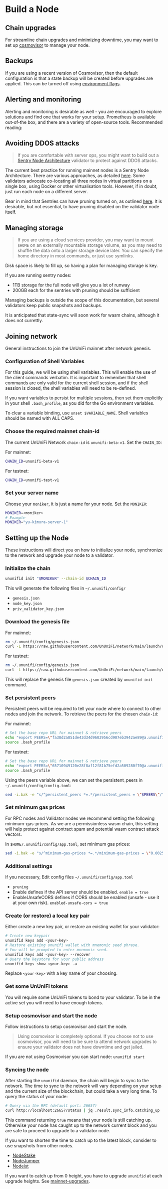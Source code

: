 # Build a Node

## Chain upgrades

For streamline chain upgrades and minimizing downtime, you may want to set up [cosmovisor](https://docs.cosmos.network/master/run-node/cosmovisor.html) to manage your node.

## Backups

If you are using a recent version of Cosmovisor, then the default configuration is that a state backup will be created before upgrades are applied. This can be turned off using [environment flags](https://docs.cosmos.network/master/run-node/cosmovisor.html#command-line-arguments-and-environment-variables).

## Alerting and monitoring

Alerting and monitoring is desirable as well - you are encouraged to explore solutions and find one that works for your setup. Prometheus is available out-of-the box, and there are a variety of open-source tools. Recommended reading:

<!-- ##### Alerting:

- Tenderduty: https://github.com/blockpane/tenderduty
- PANIC: https://github.com/SimplyVC/panic_cosmos

##### Monitoring:

- https://medium.com/solar-labs-team/cosmos-how-to-monitoring-your-validator-892a46298722
- https://medium.com/simply-vc/cosmos-monitoring-and-alerting-for-validators-8e3f016c9567
- https://chainflow.io/cosmos-validator-mission-control/
- https://medium.com/cypher-core/cosmos-how-to-set-up-your-own-network-monitoring-dashboard-fe49c63a8271 -->

## Avoiding DDOS attacks

> If you are comfortable with server ops, you might want to build out a [Sentry Node Architecture](https://docs.tendermint.com/master/nodes/validators.html) validator to protect against DDOS attacks.

The current best practice for running mainnet nodes is a Sentry Node Architecture. There are various approaches, as detailed [here](https://medium.com/@kidinamoto/tech-choices-for-cosmos-validators-27c7242061ea). Some validators advocate co-locating all three nodes in virtual partitions on a single box, using Docker or other virtualisation tools. However, if in doubt, just run each node on a different server.

Bear in mind that Sentries can have pruning turned on, as outlined [here](https://hub.cosmos.network/main/hub-tutorials/join-mainnet.html#pruning-of-state). It is desirable, but not essential, to have pruning disabled on the validator node itself.

## Managing storage

> If you are using a cloud services provider, you may want to mount `$HOME` on an externally mountable storage volume, as you may need to shuffle the data onto a larger storage device later. You can specify the home directory in most commands, or just use symlinks.

Disk space is likely to fill up, so having a plan for managing storage is key.

If you are running sentry nodes:

- 1TB storage for the full node will give you a lot of runway
- 200GB each for the sentries with pruning should be sufficient

Managing backups is outside the scope of this documentation, but several validators keep public snapshots and backups.

It is anticipated that state-sync will soon work for wasm chains, although it does not currettly.

## Joining network

General instructions to join the UnUniFi mainnet after network genesis.

### Configuration of Shell Variables

For this guide, we will be using shell variables. This will enable the use of the client commands verbatim. It is important to remember that shell commands are only valid for the current shell session, and if the shell session is closed, the shell variables will need to be re-defined.

If you want variables to persist for multiple sessions, then set them explicitly in your shell `.bash_profile`, as you did for the Go environment variables.

To clear a variable binding, use `unset $VARIABLE_NAME`. Shell variables should be named with ALL CAPS.

### Choose the required mainnet chain-id

The current UnUniFi Network `chain-id` is `ununifi-beta-v1`. Set the `CHAIN_ID`:

For mainnet:

```bash
CHAIN_ID=ununifi-beta-v1
```

For testnet:

```bash
CHAIN_ID=ununifi-test-v1
```

### Set your server name

Choose your `moniker`, it is just a name for your node. Set the `MONIKER`:

```bash
MONIKER=<moniker>
# Example
MONIKER="yu-kimura-server-1"
```

## Setting up the Node

These instructions will direct you on how to initialize your node, synchronize to the network and upgrade your node to a validator.

### Initialize the chain

```bash
ununifid init "$MONIKER" --chain-id $CHAIN_ID
```

This will generate the following files in `~/.ununifi/config/`

- `genesis.json`
- `node_key.json`
- `priv_validator_key.json`

### Download the genesis file

For mainnet:

```bash
rm ~/.ununifi/config/genesis.json
curl -L https://raw.githubusercontent.com/UnUniFi/network/main/launch/ununifi-beta-v1/genesis.json -o ~/.ununifi/config/genesis.json
```

For testnet:

```bash
rm ~/.ununifi/config/genesis.json
curl -L https://raw.githubusercontent.com/UnUniFi/network/main/launch/ununifi-test-v1/genesis.json -o ~/.ununifi/config/genesis.json
```

This will replace the genesis file `genesis.json` created by `ununifid init` command.

### Set persistent peers

Persistent peers will be required to tell your node where to connect to other nodes and join the network. To retrieve the peers for the chosen `chain-id`:

For mainnet:

```bash
# Set the base repo URL for mainnet & retrieve peers
echo "export PEERS=\"fa38d2a851de43d34d9602956cd907eb3942ae89@a.ununifi.cauchye.net:26656,404ea79bd31b1734caacced7a057d78ae5b60348@b.ununifi.cauchye.net:26656,1357ac5cd92b215b05253b25d78cf485dd899d55@[2600:1f1c:534:8f02:7bf:6b31:3702:2265]:26656,25006d6b85daeac2234bcb94dafaa73861b43ee3@[2600:1f1c:534:8f02:a407:b1c6:e8f5:94b]:26656,caf792ed396dd7e737574a030ae8eabe19ecdf5c@[2600:1f1c:534:8f02:b0a4:dbf6:e50b:d64e]:26656,796c62bb2af411c140cf24ddc409dff76d9d61cf@[2600:1f1c:534:8f02:ca0e:14e9:8e60:989e]:26656,cea8d05b6e01188cf6481c55b7d1bc2f31de0eed@[2600:1f1c:534:8f02:ba43:1f69:e23a:df6b]:26656\"" >> ~/.bash_profile
source .bash_profile
```

For testnet:

```bash
# Set the base repo URL for mainnet & retrieve peers
echo "export PEERS=\"65710949120e28f8af12f81b75efd2a509280f70@a.ununifi-test-v1.cauchye.net:26656,b20e3aad6b1bf7dc2d1635c388f578f335b13466@b.ununifi-test-v1.cauchye.net:26656,a8d5662130dd127dfcf82314e7a5b379a95d9daf@c.ununifi-test-v1.cauchye.net:26656,59361cdca33b1abbf85b46adb62bb680c6d59768@d.ununifi-test-v1.cauchye.net:26656\"" >> ~/.bash_profile
source .bash_profile
```

Using the peers variable above, we can set the persistent_peers in `~/.ununifi/config/config.toml`:

```bash
sed -i.bak -e "s/^persistent_peers *=.*/persistent_peers = \"$PEERS\"/" ~/.ununifi/config/config.toml
```

### Set minimum gas prices

For RPC nodes and Validator nodes we recommend setting the following minimum-gas-prices. As we are a permissionless wasm chain, this setting will help protect against contract spam and potential wasm contract attack vectors.

In `$HOME/.ununifi/config/app.toml`, set minimum gas prices:

```Bash
sed -i.bak -e "s/^minimum-gas-prices *=.*/minimum-gas-prices = \"0.0025uguu\"/" $HOME/.ununifi/config/app.toml
```

### Additional settings

If you necessary, Edit config files `~/.ununifi/config/app.toml`

- `pruning`
- Enable defines if the API server should be enabled. `enable = true`
- EnableUnsafeCORS defines if CORS should be enabled (unsafe - use it at your own risk). `enabled-unsafe-cors = true`

### Create (or restore) a local key pair

Either create a new key pair, or restore an existing wallet for your validator:

```Bash
# Create new keypair
ununifid keys add <your-key>
# Restore existing ununifi wallet with mnemonic seed phrase.
# You will be prompted to enter mnemonic seed.
ununifid keys add <your-key> --recover
# Query the keystore for your public address
ununifid keys show <your-key> -a
```

Replace `<your-key>` with a key name of your choosing.

### Get some UnUniFi tokens

You will require some UnUniFi tokens to bond to your validator. To be in the active set you will need to have enough tokens.

### Setup cosmovisor and start the node

Follow instructions to setup cosmovisor and start the node.

> Using cosmovisor is completely optional. If you choose not to use cosmovisor, you will need to be sure to attend network upgrades to ensure your validator does not have downtime and get jailed.

If you are not using Cosmovisor you can start node: `ununifid start`

### Syncing the node

After starting the `ununifid` daemon, the chain will begin to sync to the network. The time to sync to the network will vary depending on your setup and the current size of the blockchain, but could take a very long time. To query the status of your node:

```Bash
# Query via the RPC (default port: 26657)
curl http://localhost:26657/status | jq .result.sync_info.catching_up
```

This command returning `true` means that your node is still catching up. Otherwise your node has caught up to the network current block and you are safe to proceed to upgrade to a validator node.

If you want to shorten the time to catch up to the latest block, consider to use snapshots from other nodes.

- [NodeStake](https://nodestake.top/ununifi)
- [NodeJumper](https://app.nodejumper.io/ununifi/sync)
- [Nodeist](https://nodeist.net/Ununifi/)

If you want to catch up from 0 height, you have to upgrade `ununifid` at each upgrade heights. See [mainnet-upgrades](../node/mainnet-upgrades.md).
